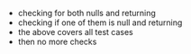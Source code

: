 - checking for both nulls and returning
- checking if one of them is null and returning
- the above covers all test cases
- then no more checks